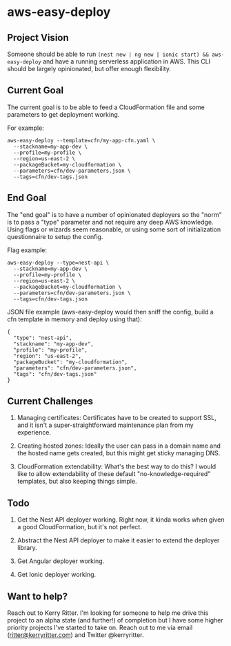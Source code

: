 # aws-easy-deploy

## Project Vision

Someone should be able to run `(nest new | ng new | ionic start) && aws-easy-deploy` and have a running serverless application in AWS. This CLI should be largely opinionated, but offer enough flexibility.

## Current Goal

The current goal is to be able to feed a CloudFormation file and some parameters to get deployment working. 

For example:

```
aws-easy-deploy --template=cfn/my-app-cfn.yaml \
  --stackname=my-app-dev \
  --profile=my-profile \
  --region=us-east-2 \
  --packageBucket=my-cloudformation \
  --parameters=cfn/dev-parameters.json \
  --tags=cfn/dev-tags.json
```

## End Goal

The "end goal" is to have a number of opinionated deployers so the "norm" is to pass a "type" parameter and not require any deep AWS knowledge. Using flags or wizards seem reasonable, or using some sort of initialization questionnaire to setup the config. 

Flag example:

```
aws-easy-deploy --type=nest-api \
  --stackname=my-app-dev \
  --profile=my-profile \
  --region=us-east-2 \
  --packageBucket=my-cloudformation \
  --parameters=cfn/dev-parameters.json \
  --tags=cfn/dev-tags.json
```

JSON file example (aws-easy-deploy would then sniff the config, build a cfn template in memory and deploy using that):

```
{
  "type": "nest-api",
  "stackname": "my-app-dev",
  "profile": "my-profile",
  "region": "us-east-2",
  "packageBucket": "my-cloudformation",
  "parameters": "cfn/dev-parameters.json",
  "tags": "cfn/dev-tags.json"
}
```

## Current Challenges

1. Managing certificates: Certificates have to be created to support SSL, and it isn't a super-straightforward maintenance plan from my experience.

2. Creating hosted zones: Ideally the user can pass in a domain name and the hosted name gets created, but this might get sticky managing DNS.

3. CloudFormation extendability: What's the best way to do this? I would like to allow extendability of these default "no-knowledge-required" templates, but also keeping things simple.

## Todo

1. Get the Nest API deployer working. Right now, it kinda works when given a good CloudFormation, but it's not perfect.

2. Abstract the Nest API deployer to make it easier to extend the deployer library.

3. Get Angular deployer working.

4. Get Ionic deployer working.

## Want to help?

Reach out to Kerry Ritter. I'm looking for someone to help me drive this project to an alpha state (and further!) of completion but I have some higher priority projects I've started to take on. Reach out to me via email (ritter@kerryritter.com) and Twitter @kerryritter.